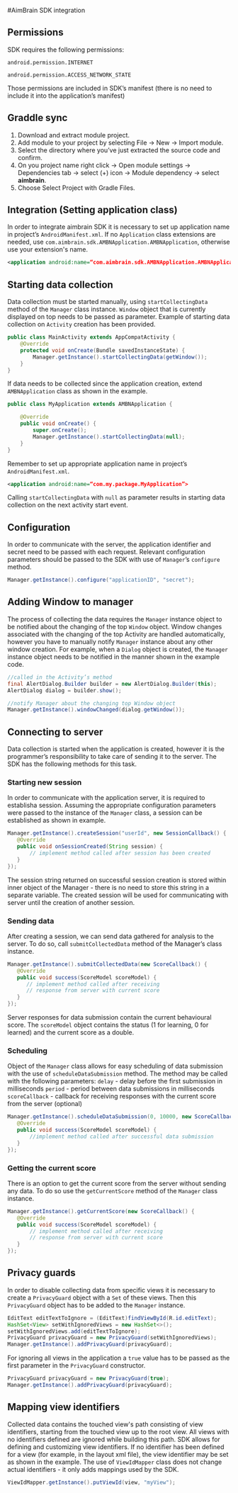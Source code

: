 #AimBrain SDK integration


## Permissions
SDK requires the following permissions:

`android.permission.INTERNET`

`android.permission.ACCESS_NETWORK_STATE`

Those permissions are included in SDK’s manifest (there is no need to include it into the application’s manifest)

## Graddle sync
1. Download and extract module project.
2. Add module to your project by selecting File -> New -> Import module.
3. Select the directory where you’ve just extracted the source code and confirm.
4. On you project name right click -> Open module settings -> Dependencies tab -> select (+) icon -> Module dependency -> select **aimbrain**.
5. Choose Select Project with Gradle Files.

## Integration (Setting application class)
In order to integrate aimbrain SDK it is necessary to set up application name in project’s `AndroidManifest.xml`.
If no `Application` class extensions are needed, use `com.aimbrain.sdk.AMBNApplication.AMBNApplication`, otherwise use your extension's name.


```xml
<application android:name=“com.aimbrain.sdk.AMBNApplication.AMBNApplication”>
  ```


## Starting data collection
Data collection must be started manually, using `startCollectingData` method of the `Manager` class instance. `Window` object that is currently displayed on top needs to be passed as parameter.
Example of starting data collection on `Activity` creation has been provided.

```java
public class MainActivity extends AppCompatActivity {
    @Override
    protected void onCreate(Bundle savedInstanceState) {
        Manager.getInstance().startCollectingData(getWindow());
    }
}
  ```
If data needs to be collected since the application creation, extend `AMBNApplication` class as shown in the example.

```java
public class MyApplication extends AMBNApplication {

    @Override
    public void onCreate() {
        super.onCreate();
        Manager.getInstance().startCollectingData(null);
    }
}
  ```

Remember to set up appropriate application name in project’s `AndroidManifest.xml`.


```xml
<application android:name=“com.my.package.MyApplication”>
  ```

Calling `startCollectingData` with `null` as parameter results in starting data collection on the next activity start event.

## Configuration
In order to communicate with the server, the application identifier and secret need to be passed with each request. Relevant configuration parameters should be passed to the SDK with use of `Manager`’s `configure` method.

```java
Manager.getInstance().configure("applicationID", "secret");
  ```

## Adding Window to manager
The process of collecting the data requires the `Manager` instance object to be notified about the changing of the top `Window` object. Window changes associated with the changing of the top Activity are handled automatically, however you have to manually notify `Manager` instance about any other window creation. For example, when a `Dialog` object is created, the `Manager` instance object needs to be notified in the manner shown in the example code.

```java
//called in the Activity’s method
final AlertDialog.Builder builder = new AlertDialog.Builder(this);
AlertDialog dialog = builder.show();

//notify Manager about the changing top Window object
Manager.getInstance().windowChanged(dialog.getWindow());

  ```

## Connecting to server
Data collection is started when the application is created, however it is the programmer’s responsibility to take care of sending it to the server. The SDK has the following methods for this task.

### Starting new session
In order to communicate with the application server, it is required to establisha session. Assuming the appropriate configuration parameters were passed to the instance of the `Manager` class, a session can be established as shown in example.

```java
Manager.getInstance().createSession("userId", new SessionCallback() {
   @Override
   public void onSessionCreated(String session) {
       // implement method called after session has been created
   }
});
  ```

The session string returned on successful session creation is stored within inner object of the Manager - there is no need to store this string in a separate variable. The created session will be used for communicating with server until the creation of another session.

### Sending data
After creating a session, we can send data gathered for analysis to the server. To do so, call `submitCollectedData` method of the Manager’s class instance.

```java
Manager.getInstance().submitCollectedData(new ScoreCallback() {
   @Override
   public void success(ScoreModel scoreModel) {
      // implement method called after receiving
      // response from server with current score
   }
});
  ```

Server responses for data submission contain the current behavioural score. The `scoreModel` object contains the status (1 for learning, 0 for learned) and the current score as a double.

### Scheduling
Object of the `Manager` class allows for easy scheduling of data submission with the use of `scheduleDataSubmission` method. The method may be called with the following parameters:
`delay` - delay before the first submission in milliseconds
`period` - period between data submissions in milliseconds
`scoreCallback` - callback for receiving responses with the current score from the server (optional)

```java
Manager.getInstance().scheduleDataSubmission(0, 10000, new ScoreCallback() {
   @Override
   public void success(ScoreModel scoreModel) {
       //implement method called after successful data submission
   }
});
  ```

### Getting the current score
There is an option to get the current score from the server without sending any data. To do so use the `getCurrentScore` method of the `Manager` class instance.

```java
Manager.getInstance().getCurrentScore(new ScoreCallback() {
   @Override
   public void success(ScoreModel scoreModel) {
       // implement method called after receiving
       // response from server with current score
   }
});
  ```

## Privacy guards
In order to disable collecting data from specific views it is necessary to create a `PrivacyGuard` object with a `Set` of these views. Then this `PrivacyGuard` object has to be added to the `Manager` instance.

```java
EditText editTextToIgnore = (EditText)findViewById(R.id.editText);
HashSet<View> setWithIgnoredViews = new HashSet<>();
setWithIgnoredViews.add(editTextToIgnore);
PrivacyGuard privacyGuard = new PrivacyGuard(setWithIgnoredViews);
Manager.getInstance().addPrivacyGuard(privacyGuard);
  ```

For ignoring all views in the application a `true`  value has to be passed as the first parameter in the `PrivacyGuard` constructor.

```java
PrivacyGuard privacyGuard = new PrivacyGuard(true);
Manager.getInstance().addPrivacyGuard(privacyGuard);
  ```

## Mapping view identifiers
Collected data contains the touched view's path consisting of view identifiers, starting from the touched view up to the root view. All views with no identifiers defined are ignored while building this path.
SDK allows for defining and customizing view identifiers. If no identifier has been defined for a view (for example, in the layout xml file), the view identifier may be set as shown in the example.
The use of `ViewIdMapper` class does not change actual identifiers - it only adds mappings used by the SDK.

```java
ViewIdMapper.getInstance().putViewId(view, "myView");
  ```
